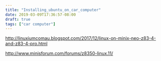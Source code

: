 ```yaml
---
title: "Installing_ubuntu_on_car_computer"
date: 2019-03-09T17:36:57-08:00
draft: true
tags: ["car computer"]
---
```


http://linuxiumcomau.blogspot.com/2017/12/linux-on-minix-neo-z83-4-and-z83-4-pro.html

http://www.minisforum.com/forums/z8350-linux.11/
